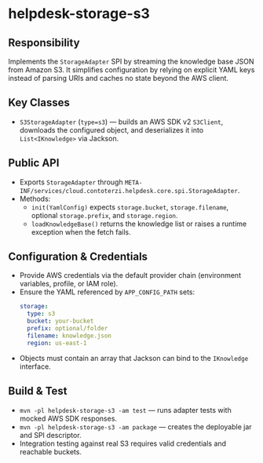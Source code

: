 # helpdesk-storage-s3

## Responsibility
Implements the `StorageAdapter` SPI by streaming the knowledge base JSON from Amazon S3. It simplifies configuration by relying on explicit YAML keys instead of parsing URIs and caches no state beyond the AWS client.

## Key Classes
- `S3StorageAdapter` (`type=s3`) — builds an AWS SDK v2 `S3Client`, downloads the configured object, and deserializes it into `List<IKnowledge>` via Jackson.

## Public API
- Exports `StorageAdapter` through `META-INF/services/cloud.contoterzi.helpdesk.core.spi.StorageAdapter`.
- Methods:
  - `init(YamlConfig)` expects `storage.bucket`, `storage.filename`, optional `storage.prefix`, and `storage.region`.
  - `loadKnowledgeBase()` returns the knowledge list or raises a runtime exception when the fetch fails.

## Configuration & Credentials
- Provide AWS credentials via the default provider chain (environment variables, profile, or IAM role).
- Ensure the YAML referenced by `APP_CONFIG_PATH` sets:
  ```yaml
  storage:
    type: s3
    bucket: your-bucket
    prefix: optional/folder
    filename: knowledge.json
    region: us-east-1
  ```
- Objects must contain an array that Jackson can bind to the `IKnowledge` interface.

## Build & Test
- `mvn -pl helpdesk-storage-s3 -am test` — runs adapter tests with mocked AWS SDK responses.
- `mvn -pl helpdesk-storage-s3 -am package` — creates the deployable jar and SPI descriptor.
- Integration testing against real S3 requires valid credentials and reachable buckets.
